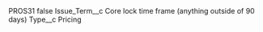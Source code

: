 <?xml version="1.0" encoding="UTF-8"?>
<CustomMetadata xmlns="http://soap.sforce.com/2006/04/metadata" xmlns:xsi="http://www.w3.org/2001/XMLSchema-instance" xmlns:xsd="http://www.w3.org/2001/XMLSchema">
    <label>PROS31</label>
    <protected>false</protected>
    <values>
        <field>Issue_Term__c</field>
        <value xsi:type="xsd:string">Core lock time frame (anything outside of 90 days)</value>
    </values>
    <values>
        <field>Type__c</field>
        <value xsi:type="xsd:string">Pricing</value>
    </values>
</CustomMetadata>
